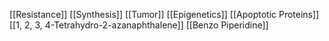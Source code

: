 [[Resistance]]
[[Synthesis]]
[[Tumor]]
[[Epigenetics]]
[[Apoptotic Proteins]]
[[1, 2, 3, 4-Tetrahydro-2-azanaphthalene]]
[[Benzo Piperidine]]
